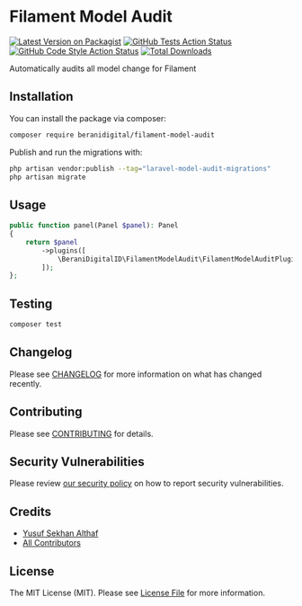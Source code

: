 # Filament Model Audit

[![Latest Version on Packagist](https://img.shields.io/packagist/v/beranidigital/filament-model-audit.svg?style=flat-square)](https://packagist.org/packages/beranidigital/filament-model-audit)
[![GitHub Tests Action Status](https://img.shields.io/github/actions/workflow/status/beranidigital/filament-model-audit/run-tests.yml?branch=main&label=tests&style=flat-square)](https://github.com/beranidigital/filament-model-audit/actions?query=workflow%3Arun-tests+branch%3Amain)
[![GitHub Code Style Action Status](https://img.shields.io/github/actions/workflow/status/beranidigital/filament-model-audit/fix-php-code-styling.yml?branch=main&label=code%20style&style=flat-square)](https://github.com/beranidigital/filament-model-audit/actions?query=workflow%3A"Fix+PHP+code+styling"+branch%3Amain)
[![Total Downloads](https://img.shields.io/packagist/dt/beranidigital/filament-model-audit.svg?style=flat-square)](https://packagist.org/packages/beranidigital/filament-model-audit)



Automatically audits all model change for Filament



## Installation

You can install the package via composer:

```bash
composer require beranidigital/filament-model-audit
```

Publish and run the migrations with:

```bash
php artisan vendor:publish --tag="laravel-model-audit-migrations"
php artisan migrate
```




## Usage

```php
public function panel(Panel $panel): Panel
{
    return $panel
        ->plugins([
            \BeraniDigitalID\FilamentModelAudit\FilamentModelAuditPlugin::make()
        ]);
};
```

## Testing

```bash
composer test
```

## Changelog

Please see [CHANGELOG](CHANGELOG.md) for more information on what has changed recently.

## Contributing

Please see [CONTRIBUTING](.github/CONTRIBUTING.md) for details.

## Security Vulnerabilities

Please review [our security policy](../../security/policy) on how to report security vulnerabilities.

## Credits

- [Yusuf Sekhan Althaf](https://github.com/Ticlext-Altihaf)
- [All Contributors](../../contributors)

## License

The MIT License (MIT). Please see [License File](LICENSE.md) for more information.
